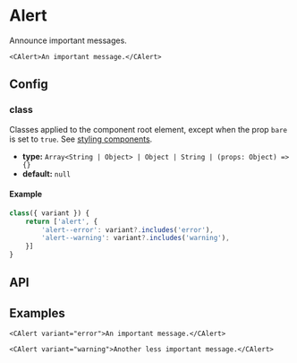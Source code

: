 # Alert

Announce important messages.

```vue
<CAlert>An important message.</CAlert>
```

## Config

### class

Classes applied to the component root element, except when the prop `bare` is set to `true`. See [styling components](/guide/styling-components/).

-   **type:** `Array<String | Object> | Object | String | (props: Object) => {}`
-   **default:** `null`

#### Example

```js
class({ variant }) {
    return ['alert', {
        'alert--error': variant?.includes('error'),
        'alert--warning': variant?.includes('warning'),
    }]
}
```

## API

<Docgen :components="['CAlert']" />

## Examples

```vue
<CAlert variant="error">An important message.</CAlert>
```

```vue
<CAlert variant="warning">Another less important message.</CAlert>
```

